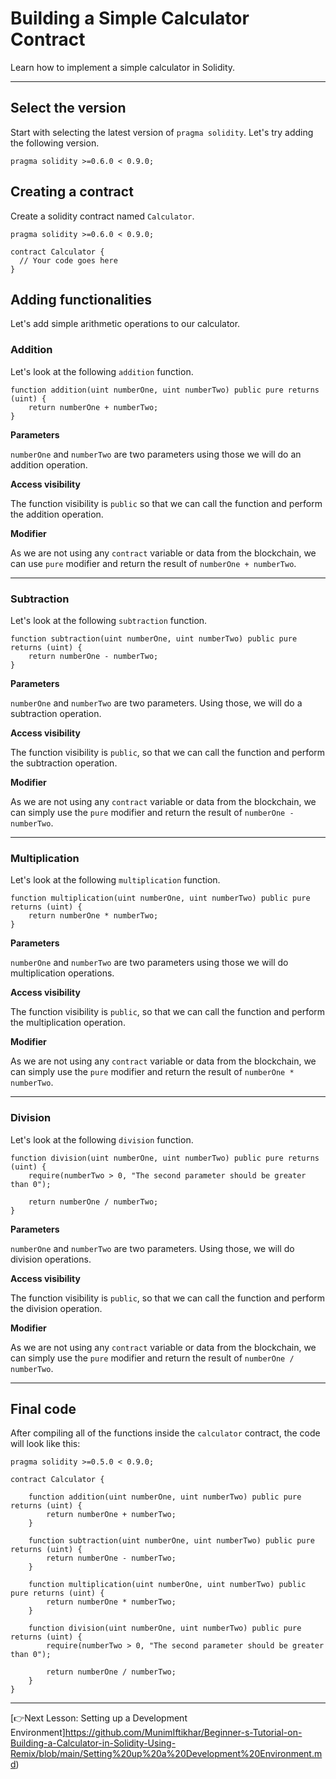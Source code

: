 # Building a Simple Calculator Contract
Learn how to implement a simple calculator in Solidity.

---

## Select the version

Start with selecting the latest version of `pragma solidity`. Let's try adding the following version.

```solidity
pragma solidity >=0.6.0 < 0.9.0;
```

## Creating a contract

Create a solidity contract named `Calculator`.

```solidity
pragma solidity >=0.6.0 < 0.9.0;

contract Calculator {
  // Your code goes here
}
```

## Adding functionalities
Let's add simple arithmetic operations to our calculator.

### Addition
Let's look at the following `addition` function.

```solidity
function addition(uint numberOne, uint numberTwo) public pure returns (uint) {
    return numberOne + numberTwo;
}
```
**Parameters**

`numberOne` and `numberTwo` are two parameters using those we will do an addition operation. 

**Access visibility**

The function visibility is `public` so that we can call
the function and perform the addition operation. 

**Modifier**

As we are not using any `contract` variable or data from the blockchain, we can use `pure` modifier and return 
the result of `numberOne + numberTwo`. 

---

### Subtraction

Let's look at the following `subtraction` function.

```solidity
function subtraction(uint numberOne, uint numberTwo) public pure returns (uint) {
    return numberOne - numberTwo;
}
```
**Parameters**

`numberOne` and `numberTwo` are two parameters. Using those, we will do a subtraction operation. 

**Access visibility**

The function visibility is `public`, so that we can call
the function and perform the subtraction operation. 

**Modifier**

As we are not using any `contract` variable or data from the blockchain, we can simply use the `pure` modifier and return 
the result of `numberOne - numberTwo`. 

---

### Multiplication

Let's look at the following `multiplication` function.

```solidity
function multiplication(uint numberOne, uint numberTwo) public pure returns (uint) {
    return numberOne * numberTwo;
}
```
**Parameters**

`numberOne` and `numberTwo` are two parameters using those we will do multiplication operations. 

**Access visibility**

The function visibility is `public`, so that we can call
the function and perform the multiplication operation. 

**Modifier**

As we are not using any `contract` variable or data from the blockchain, we can simply use the `pure` modifier and return 
the result of `numberOne * numberTwo`. 

---

### Division

Let's look at the following `division` function.

```solidity
function division(uint numberOne, uint numberTwo) public pure returns (uint) {
    require(numberTwo > 0, "The second parameter should be greater than 0");

    return numberOne / numberTwo;
}
```
**Parameters**

`numberOne` and `numberTwo` are two parameters. Using those, we will do division operations. 

**Access visibility**

The function visibility is `public`, so that we can call
the function and perform the division operation. 

**Modifier**

As we are not using any `contract` variable or data from the blockchain, we can simply use the `pure` modifier and return 
the result of `numberOne / numberTwo`. 

---
## Final code
After compiling all of the functions inside the `calculator` contract, the code will look like this:

```solidity
pragma solidity >=0.5.0 < 0.9.0; 

contract Calculator {

    function addition(uint numberOne, uint numberTwo) public pure returns (uint) {
        return numberOne + numberTwo;
    }

    function subtraction(uint numberOne, uint numberTwo) public pure returns (uint) {
        return numberOne - numberTwo;
    }

    function multiplication(uint numberOne, uint numberTwo) public pure returns (uint) {
        return numberOne * numberTwo;
    }

    function division(uint numberOne, uint numberTwo) public pure returns (uint) {
        require(numberTwo > 0, "The second parameter should be greater than 0");

        return numberOne / numberTwo;
    }
}
```
---
[👉Next Lesson: Setting up a Development Environment]https://github.com/MunimIftikhar/Beginner-s-Tutorial-on-Building-a-Calculator-in-Solidity-Using-Remix/blob/main/Setting%20up%20a%20Development%20Environment.md)
